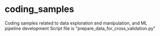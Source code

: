 # coding_samples
Coding samples related to data exploration and manipulation, and ML pipeline development
Script file is "prepare_data_for_cross_validation.py"
